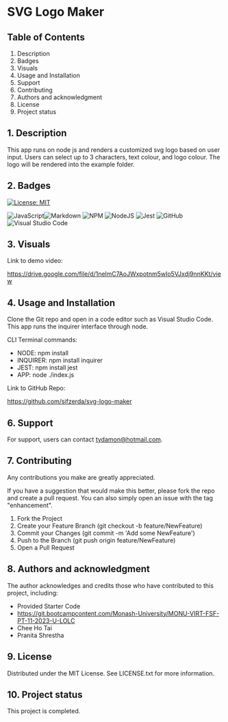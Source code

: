 
# SVG Logo Maker

## Table of Contents

1. Description
2. Badges
3. Visuals
4. Usage and Installation
5. Support
6. Contributing 
7. Authors and acknowledgment
8. License
9. Project status

## 1. Description

This app runs on node js and renders a customized svg logo based on user input. Users can select up to 3 characters, text colour, and logo colour. The logo will be rendered into the example folder. 

## 2. Badges

[![License: MIT](https://img.shields.io/badge/License-MIT-yellow.svg)](https://opensource.org/licenses/MIT)

![JavaScript](https://img.shields.io/badge/javascript-%23323330.svg?style=for-the-badge&logo=javascript&logoColor=%23F7DF1E)![Markdown](https://img.shields.io/badge/markdown-%23000000.svg?style=for-the-badge&logo=markdown&logoColor=white) ![NPM](https://img.shields.io/badge/NPM-%23CB3837.svg?style=for-the-badge&logo=npm&logoColor=white) ![NodeJS](https://img.shields.io/badge/node.js-6DA55F?style=for-the-badge&logo=node.js&logoColor=white) ![Jest](https://img.shields.io/badge/-jest-%23C21325?style=for-the-badge&logo=jest&logoColor=white) ![GitHub](https://img.shields.io/badge/github-%23121011.svg?style=for-the-badge&logo=github&logoColor=white) ![Visual Studio Code](https://img.shields.io/badge/Visual%20Studio%20Code-0078d7.svg?style=for-the-badge&logo=visual-studio-code&logoColor=white)

## 3. Visuals

Link to demo video:

https://drive.google.com/file/d/1nelmC7AoJWxpotnm5wIo5VJxdj9nnKKt/view

## 4. Usage and Installation

Clone the Git repo and open in a code editor such as Visual Studio Code. This app runs the inquirer interface through node. 

CLI Terminal commands:
- NODE: npm install
- INQUIRER: npm install inquirer
- JEST: npm install jest
- APP: node ./index.js

Link to GitHub Repo:

https://github.com/sifzerda/svg-logo-maker

## 6. Support

For support, users can contact tydamon@hotmail.com.

## 7. Contributing

Any contributions you make are greatly appreciated.

If you have a suggestion that would make this better, please fork the repo and create a pull request. You can also simply open an issue with the tag "enhancement". 
1.	Fork the Project
2.	Create your Feature Branch (git checkout -b feature/NewFeature)
3.	Commit your Changes (git commit -m 'Add some NewFeature')
4.	Push to the Branch (git push origin feature/NewFeature)
5.	Open a Pull Request

## 8. Authors and acknowledgment

The author acknowledges and credits those who have contributed to this project, including:
*	Provided Starter Code
*	https://git.bootcampcontent.com/Monash-University/MONU-VIRT-FSF-PT-11-2023-U-LOLC
*	Chee Ho Tai
*	Pranita Shrestha

## 9. License

Distributed under the MIT License. See LICENSE.txt for more information.

## 10. Project status

This project is completed.
